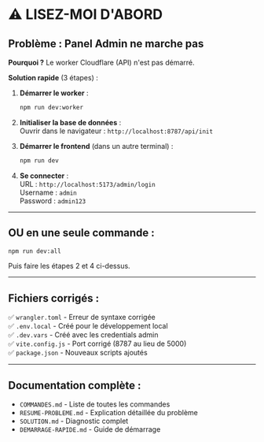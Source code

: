 # ⚠️ LISEZ-MOI D'ABORD

## Problème : Panel Admin ne marche pas

**Pourquoi ?** Le worker Cloudflare (API) n'est pas démarré.

**Solution rapide** (3 étapes) :

1. **Démarrer le worker** :
   ```bash
   npm run dev:worker
   ```

2. **Initialiser la base de données** :  
   Ouvrir dans le navigateur : `http://localhost:8787/api/init`

3. **Démarrer le frontend** (dans un autre terminal) :
   ```bash
   npm run dev
   ```

4. **Se connecter** :  
   URL : `http://localhost:5173/admin/login`  
   Username : `admin`  
   Password : `admin123`

---

## OU en une seule commande :
```bash
npm run dev:all
```

Puis faire les étapes 2 et 4 ci-dessus.

---

## Fichiers corrigés :
✅ `wrangler.toml` - Erreur de syntaxe corrigée  
✅ `.env.local` - Créé pour le développement local  
✅ `.dev.vars` - Créé avec les credentials admin  
✅ `vite.config.js` - Port corrigé (8787 au lieu de 5000)  
✅ `package.json` - Nouveaux scripts ajoutés  

---

## Documentation complète :
- `COMMANDES.md` - Liste de toutes les commandes
- `RESUME-PROBLEME.md` - Explication détaillée du problème
- `SOLUTION.md` - Diagnostic complet
- `DEMARRAGE-RAPIDE.md` - Guide de démarrage
